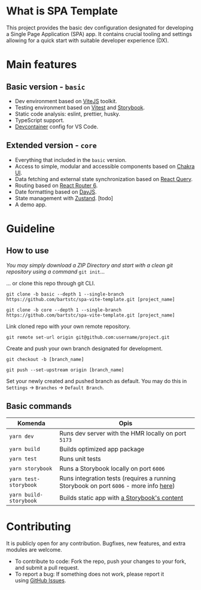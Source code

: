 # What is SPA Template

This project provides the basic dev configuration designated for developing a Single Page Application (SPA) app. It contains crucial tooling and settings allowing for a quick start with suitable developer experience (DX).

# Main features

## Basic version - `basic`

- Dev environment based on [ViteJS](https://vitejs.dev/) toolkit.
- Testing environment based on [Vitest](https://vitest.dev/) and [Storybook](https://storybook.js.org/).
- Static code analysis: eslint, prettier, husky.
- TypeScript support.
- [Devcontainer](https://code.visualstudio.com/docs/devcontainers/containers) config for VS Code.

## Extended version - `core`

- Everything that included in the `basic` version.
- Access to simple, modular and accessible components based on [Chakra UI](https://chakra-ui.com/).
- Data fetching and external state synchronization based on [React Query](https://tanstack.com/query/v4/).
- Routing based on [React Router 6](https://reactrouter.com/en/main/start/overview).
- Date formatting based on [DayJS](https://day.js.org/).
- State management with [Zustand](https://docs.pmnd.rs/zustand/getting-started/introduction). [todo]
- A demo app.

# Guideline

## How to use

_You may simply download a ZIP Directory and start with a clean git repository using a command_ `git init`...

... or clone this repo through git CLI.

```
git clone -b basic --depth 1 --single-branch https://github.com/bartstc/spa-vite-template.git [project_name]
```

```
git clone -b core --depth 1 --single-branch https://github.com/bartstc/spa-vite-template.git [project_name]
```

Link cloned repo with your own remote repository.

```
git remote set-url origin git@github.com:username/project.git
```

Create and push your own branch designated for development.

```
git checkout -b [branch_name]
```

```
git push --set-upstream origin [branch_name]
```

Set your newly created and pushed branch as default. You may do this in `Settings` -> `Branches` -> `Default Branch`.

## Basic commands

| Komenda                | Opis                                                                                                                                                       |
| ---------------------- | ---------------------------------------------------------------------------------------------------------------------------------------------------------- |
| `yarn dev`             | Runs dev server with the HMR locally on port `5173`                                                                                                        |
| `yarn build`           | Builds optimized app package                                                                                                                               |
| `yarn test`            | Runs unit tests                                                                                                                                            |
| `yarn storybook`       | Runs a Storybook locally on port `6006`                                                                                                                    |
| `yarn test-storybook`  | Runs integration tests (requires a running Storybook on port `6006` - more info [here](https://storybook.js.org/blog/interaction-testing-with-storybook/)) |
| `yarn build-storybook` | Builds static app with [a Storybook's content](https://storybook.js.org/docs/react/sharing/publish-storybook)                                              |

# Contributing

It is publicly open for any contribution. Bugfixes, new features, and extra modules are welcome.

- To contribute to code: Fork the repo, push your changes to your fork, and submit a pull request.
- To report a bug: If something does not work, please report it using [GitHub Issues](https://github.com/bartstc/spa-vite-template/issues).

